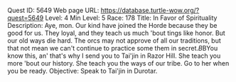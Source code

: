 Quest ID: 5649
Web page URL: https://database.turtle-wow.org/?quest=5649
Level: 4
Min Level: 5
Race: 178
Title: In Favor of Spirituality
Description: Aye, mon. Our kind have joined the Horde because they be good for us. They loyal, and they teach us much 'bout tings like honor. But our old ways die hard. The orcs may not approve of all our traditions, but that not mean we can't continue to practice some them in secret.$B$BYou know this, an' that's why I send you to Tai'jin in Razor Hill. She teach you more 'bout our history. She teach you the ways of our tribe. Go to her when you be ready.
Objective: Speak to Tai'jin in Durotar.
